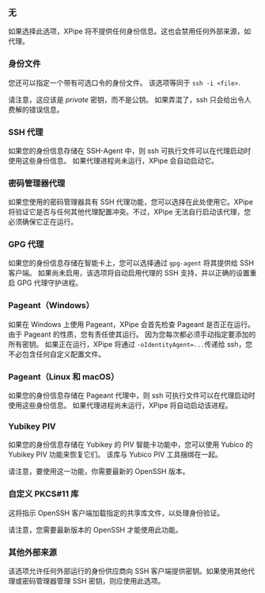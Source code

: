 ### 无

如果选择此选项，XPipe 将不提供任何身份信息。这也会禁用任何外部来源，如代理。

### 身份文件

您还可以指定一个带有可选口令的身份文件。
该选项等同于 `ssh -i <file>`.

请注意，这应该是 *private* 密钥，而不是公钥。
如果弄混了，ssh 只会给出令人费解的错误信息。

### SSH 代理

如果您的身份信息存储在 SSH-Agent 中，则 ssh 可执行文件可以在代理启动时使用这些身份信息。
如果代理进程尚未运行，XPipe 会自动启动它。

### 密码管理器代理

如果您使用的密码管理器具有 SSH 代理功能，您可以选择在此处使用它。XPipe 将验证它是否与任何其他代理配置冲突。不过，XPipe 无法自行启动该代理，您必须确保它正在运行。

### GPG 代理

如果您的身份信息存储在智能卡上，您可以选择通过 `gpg-agent` 将其提供给 SSH 客户端。
如果尚未启用，该选项将自动启用代理的 SSH 支持，并以正确的设置重启 GPG 代理守护进程。

### Pageant（Windows）

如果在 Windows 上使用 Pageant，XPipe 会首先检查 Pageant 是否正在运行。
由于 Pageant 的性质，您有责任使其运行。
因为您每次都必须手动指定要添加的所有密钥。
如果正在运行，XPipe 将通过
`-oIdentityAgent=...`传递给 ssh，您不必包含任何自定义配置文件。

### Pageant（Linux 和 macOS）

如果您的身份信息存储在 Pageant 代理中，则 ssh 可执行文件可以在代理启动时使用这些身份信息。
如果代理进程尚未运行，XPipe 将自动启动该进程。

### Yubikey PIV

如果您的身份信息存储在 Yubikey 的 PIV 智能卡功能中，您可以使用 Yubico 的 Yubikey PIV 功能来恢复它们。
该库与 Yubico PIV 工具捆绑在一起。

请注意，要使用这一功能，你需要最新的 OpenSSH 版本。

### 自定义 PKCS#11 库

这将指示 OpenSSH 客户端加载指定的共享库文件，以处理身份验证。

请注意，您需要最新版本的 OpenSSH 才能使用此功能。

### 其他外部来源

该选项允许任何外部运行的身份供应商向 SSH 客户端提供密钥。如果使用其他代理或密码管理器管理 SSH 密钥，则应使用此选项。
